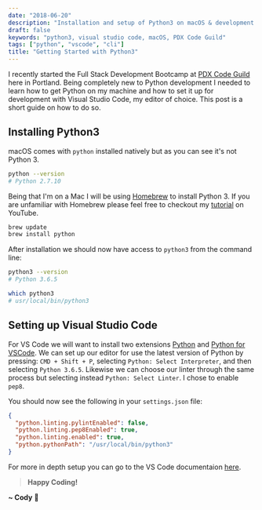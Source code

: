 ```yaml
---
date: "2018-06-20"
description: "Installation and setup of Python3 on macOS & development with Visual Studio Code."
draft: false
keywords: "python3, visual studio code, macOS, PDX Code Guild"
tags: ["python", "vscode", "cli"]
title: "Getting Started with Python3"
---
```


I recently started the Full Stack Development Bootcamp at [PDX Code Guild](https://pdxcodeguild.com/) here in Portland. Being completely new to Python development I needed to learn how to get Python on my machine and how to set it up for development with Visual Studio Code, my editor of choice. This post is a short guide on how to do so.

## Installing Python3

macOS comes with `python` installed natively but as you can see it's not Python 3.

```bash
python --version
# Python 2.7.10
```

Being that I'm on a Mac I will be using [Homebrew](https://brew.sh/) to install Python 3. If you are unfamiliar with Homebrew please feel free to checkout my [tutorial](https://youtu.be/71LqoDuVMBw) on YouTube.

```bash
brew update
brew install python
```

After installation we should now have access to `python3` from the command line:

```bash
python3 --version
# Python 3.6.5

which python3
# usr/local/bin/python3
```

## Setting up Visual Studio Code

For VS Code we will want to install two extensions [Python](https://marketplace.visualstudio.com/items?itemName=ms-python.python#review-details) and [Python for VSCode](https://marketplace.visualstudio.com/items?itemName=tht13.python#review-details). We can set up our editor for use the latest version of Python by pressing: `CMD + Shift + P`, selecting `Python: Select Interpreter`, and then selecting `Python 3.6.5`. Likewise we can choose our linter through the same process but selecting instead `Python: Select Linter`. I chose to enable `pep8`.

You should now see the following in your `settings.json` file:

```json
{
  "python.linting.pylintEnabled": false,
  "python.linting.pep8Enabled": true,
  "python.linting.enabled": true,
  "python.pythonPath": "/usr/local/bin/python3"
}
```

For more in depth setup you can go to the VS Code documentaion [here](https://code.visualstudio.com/docs/languages/python).

<!-- End of Post -->

> **Happy Coding!**

**~ Cody** :rocket:
